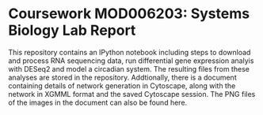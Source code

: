 # Coursework MOD006203: Systems Biology Lab Report
This repository contains an IPython notebook including steps to download and process RNA sequencing data, run differential gene expression analyis with DESeq2 and model a circadian system. The resulting files from these analyses are stored in the repository. Addtionally, there is a document containing details of network generation in Cytoscape, along with the network in XGMML format and the saved Cytoscape session. The PNG files of the images in the document can also be found here.

